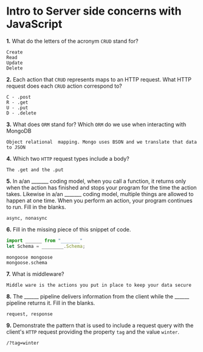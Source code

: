 # Intro to Server side concerns with JavaScript

**1.** What do the letters of the acronym `CRUD` stand for?
<!-- enter you answer in the space below -->
```
Create
Read
Update
Delete
```
**2.** Each action that `CRUD` represents maps to an HTTP request. What HTTP request does each `CRUD` action correspond to?
<!-- enter you answer in the space below -->
```
C - .post
R - .get
U - .put
D - .delete
```
**3.** What does `ORM` stand for? Which `ORM` do we use when interacting with MongoDB
<!-- enter you answer in the space below -->
```
Object relational  mapping. Mongo uses BSON and we translate that data to JSON
```
**4.** Which two `HTTP` request types include a body?
<!-- enter you answer in the space below -->
```
The .get and the .put
```
**5.** In a/an _______ coding model, when you call a function, it returns only when the action has finished and stops your program for the time the action takes. Likewise in a/an _______ coding model, multiple things are allowed to happen at one time. When you perform an action, your program continues to run.  Fill in the blanks.
<!-- enter you answer in the space below -->
```
async, nonasync
```

**6.** Fill in the missing piece of this snippet of code.
```js
import ______ from "_______"
let Schema = ________.Schema;
```
<!-- enter you answer in the space below -->
```
mongoose mongoose
mongoose.schema
```
**7.** What is middleware?
<!-- enter you answer in the space below -->
```
Middle ware is the actions you put in place to keep your data secure
```
**8.** The ______ pipeline delivers information from the client while the ______ pipeline returns it. Fill in the blanks. 
<!-- enter you answer in the space below -->
```
request, response
```
**9.** 
Demonstrate the pattern that is used to include a request query with the client's `HTTP` request providing the property `tag` and the value `winter`.
<!-- enter you answer in the space below -->
```
/?tag=winter
```